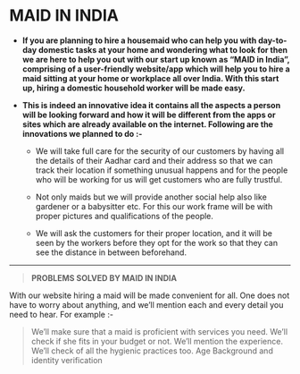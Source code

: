 # MAID IN INDIA

- **If you are planning to hire a housemaid who can help you with day-to-day domestic tasks at your home and wondering what to look for then we are here to help you out with our start up known as “MAID in India”, comprising of a user-friendly website/app which will help you to hire a maid sitting at your home or workplace all over India. With this start up, hiring a domestic household worker will be made easy.**

- **This is indeed an innovative idea it contains all the aspects a person will be looking forward and how it will be different from the apps or sites which are already available on the internet. Following are the innovations we planned to do :-**


    * We will take full care for the security of our customers by having all the details of their Aadhar card and their address so that we can track their location if something unusual happens and for the people who will be working for us will get customers who are fully trustful.

    * Not only maids but we will provide another social help also like gardener or a babysitter etc. For this our work frame will be with proper pictures and qualifications of the people.

   *  We will ask the customers for their proper location, and it will be seen by the workers before they opt for the work so that they can see the distance in between beforehand.

***

> **PROBLEMS SOLVED BY MAID IN INDIA** 

With our website hiring a maid will be made convenient for all. One does not have to worry about anything, and we’ll mention each and every detail you need to hear. For example :-

>	We’ll make sure that a maid is proficient with services you need.
>	We’ll check if she fits in your budget or not.
>	We’ll mention the experience.
>	We’ll check of all the hygienic practices too.
>	Age
>	Background and identity verification

